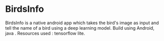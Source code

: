 # BirdsInfo
BirdsInfo is a native android app which takes the bird's image as input and tell the name of a bird using a deep learning model. Build using Android, java . Resources used : tensorflow lite.

